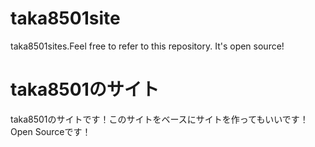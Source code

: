 # taka8501site
taka8501sites.Feel free to refer to this repository. It's open source!
# taka8501のサイト
taka8501のサイトです！このサイトをベースにサイトを作ってもいいです！Open Sourceです！
